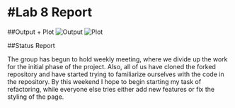 #Lab 8 Report
=====

##Output + Plot
![Output](../images/output.JPG)
![Plot](../images/plot.JPG)

##Status Report

The group has begun to hold weekly meeting, where we divide up the work
for the initial phase of the project. Also, all of us have cloned the forked repository and have
started trying to familiarize ourselves with the code in the repository.  By this weekend I hope to begin
starting my task of refactoring, while everyone else tries either add new features or fix the styling of the page. 